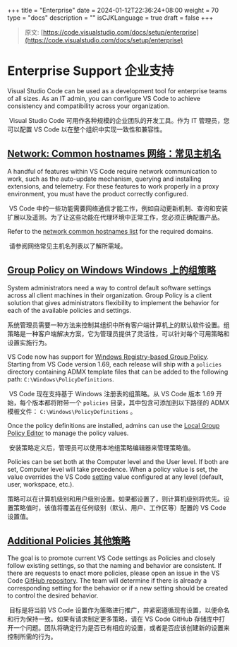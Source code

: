 +++
title = "Enterprise"
date = 2024-01-12T22:36:24+08:00
weight = 70
type = "docs"
description = ""
isCJKLanguage = true
draft = false
+++

> 原文: [https://code.visualstudio.com/docs/setup/enterprise](https://code.visualstudio.com/docs/setup/enterprise)

# Enterprise Support 企业支持



Visual Studio Code can be used as a development tool for enterprise teams of all sizes. As an IT admin, you can configure VS Code to achieve consistency and compatibility across your organization.

​​​	Visual Studio Code 可用作各种规模的企业团队的开发工具。作为 IT 管理员，您可以配置 VS Code 以在整个组织中实现一致性和兼容性。

## [Network: Common hostnames 网络：常见主机名](https://code.visualstudio.com/docs/setup/enterprise#_network-common-hostnames)

A handful of features within VS Code require network communication to work, such as the auto-update mechanism, querying and installing extensions, and telemetry. For these features to work properly in a proxy environment, you must have the product correctly configured.

​​​	VS Code 中的一些功能需要网络通信才能工作，例如自动更新机制、查询和安装扩展以及遥测。为了让这些功能在代理环境中正常工作，您必须正确配置产品。

Refer to the [network common hostnames list](https://code.visualstudio.com/docs/setup/network#_common-hostnames) for the required domains.

​​​	请参阅网络常见主机名列表以了解所需域。

## [Group Policy on Windows Windows 上的组策略](https://code.visualstudio.com/docs/setup/enterprise#_group-policy-on-windows)

System administrators need a way to control default software settings across all client machines in their organization. Group Policy is a client solution that gives administrators flexibility to implement the behavior for each of the available policies and settings.

​​​	系统管理员需要一种方法来控制其组织中所有客户端计算机上的默认软件设置。组策略是一种客户端解决方案，它为管理员提供了灵活性，可以针对每个可用策略和设置实施行为。

VS Code now has support for [Windows Registry-based Group Policy](https://learn.microsoft.com/previous-versions/windows/desktop/policy/implementing-registry-based-policy). Starting from VS Code version 1.69, each release will ship with a `policies` directory containing ADMX template files that can be added to the following path: `C:\Windows\PolicyDefinitions`.

​​​	VS Code 现在支持基于 Windows 注册表的组策略。从 VS Code 版本 1.69 开始，每个版本都将附带一个 `policies` 目录，其中包含可添加到以下路径的 ADMX 模板文件： `C:\Windows\PolicyDefinitions` 。

Once the policy definitions are installed, admins can use the [Local Group Policy Editor](https://learn.microsoft.com/previous-versions/windows/it-pro/windows-server-2012-R2-and-2012/dn265982(v=ws.11)) to manage the policy values.

​​​	安装策略定义后，管理员可以使用本地组策略编辑器来管理策略值。

Policies can be set both at the Computer level and the User level. If both are set, Computer level will take precedence. When a policy value is set, the value overrides the VS Code [setting](https://code.visualstudio.com/docs/getstarted/settings) value configured at any level (default, user, workspace, etc.).

​​​	策略可以在计算机级别和用户级别设置。如果都设置了，则计算机级别将优先。设置策略值时，该值将覆盖在任何级别（默认、用户、工作区等）配置的 VS Code 设置值。

## [Additional Policies 其他策略](https://code.visualstudio.com/docs/setup/enterprise#_additional-policies)

The goal is to promote current VS Code settings as Policies and closely follow existing settings, so that the naming and behavior are consistent. If there are requests to enact more policies, please open an issue in the VS Code [GitHub repository](https://github.com/microsoft/vscode). The team will determine if there is already a corresponding setting for the behavior or if a new setting should be created to control the desired behavior.

​​​	目标是将当前 VS Code 设置作为策略进行推广，并紧密遵循现有设置，以便命名和行为保持一致。如果有请求制定更多策略，请在 VS Code GitHub 存储库中打开一个问题。团队将确定行为是否已有相应的设置，或者是否应该创建新的设置来控制所需的行为。
